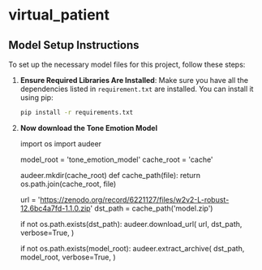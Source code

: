 # virtual_patient

## Model Setup Instructions

To set up the necessary model files for this project, follow these steps:

1. **Ensure Required Libraries Are Installed**:
   Make sure you have all the dependencies listed in `requirement.txt` are installed. You can install it using pip:

   ```bash
   pip install -r requirements.txt

2. **Now download the Tone Emotion Model**

    import os
    import audeer
  
    model_root = 'tone_emotion_model'
    cache_root = 'cache'
  
    audeer.mkdir(cache_root)
    def cache_path(file):
        return os.path.join(cache_root, file)
    
    url = 'https://zenodo.org/record/6221127/files/w2v2-L-robust-12.6bc4a7fd-1.1.0.zip'
    dst_path = cache_path('model.zip')
    
    if not os.path.exists(dst_path):
        audeer.download_url(
            url, 
            dst_path, 
            verbose=True,
        )
        
    if not os.path.exists(model_root):
        audeer.extract_archive(
            dst_path, 
            model_root, 
            verbose=True,
        )



